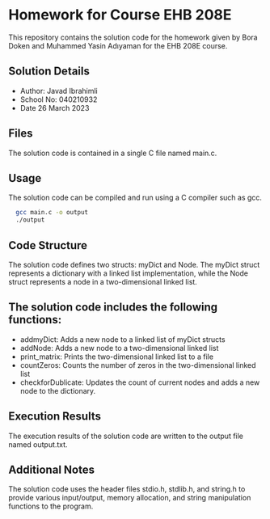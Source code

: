 

# Homework for Course EHB 208E

This repository contains the solution code for the homework given by Bora Doken and Muhammed Yasin Adıyaman for the EHB 208E course.

## Solution Details
- Author: Javad Ibrahimli
- School No: 040210932
- Date 26 March 2023

## Files
The solution code is contained in a single C file named main.c.

## Usage
The solution code can be compiled and run using a C compiler such as gcc.


```bash
  gcc main.c -o output
  ./output
```

## Code Structure
The solution code defines two structs: myDict and Node. The myDict struct represents a dictionary with a linked list implementation, while the Node struct represents a node in a two-dimensional linked list.

## The solution code includes the following functions:

- addmyDict: Adds a new node to a linked list of myDict structs
- addNode: Adds a new node to a two-dimensional linked list
- print_matrix: Prints the two-dimensional linked list to a file
- countZeros: Counts the number of zeros in the two-dimensional linked list
- checkforDublicate: Updates the count of current nodes and adds a new node to the dictionary.

## Execution Results
The execution results of the solution code are written to the output file named output.txt.

## Additional Notes
The solution code uses the header files stdio.h, stdlib.h, and string.h to provide various input/output, memory allocation, and string manipulation functions to the program.
